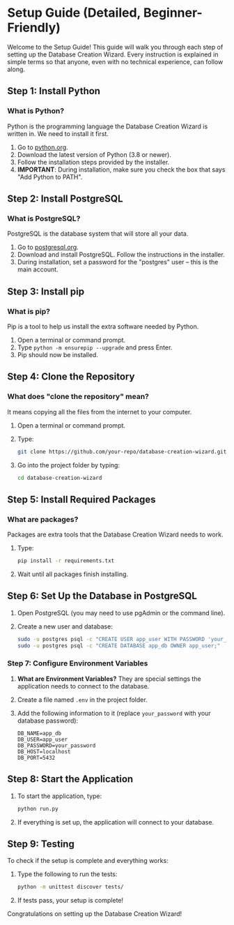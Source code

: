 
# Setup Guide (Detailed, Beginner-Friendly)

Welcome to the Setup Guide! This guide will walk you through each step of setting up the Database Creation Wizard. Every instruction is explained in simple terms so that anyone, even with no technical experience, can follow along.

## Step 1: Install Python

### What is Python?
Python is the programming language the Database Creation Wizard is written in. We need to install it first.

1. Go to [python.org](https://www.python.org/downloads/).
2. Download the latest version of Python (3.8 or newer).
3. Follow the installation steps provided by the installer.
4. **IMPORTANT**: During installation, make sure you check the box that says "Add Python to PATH".

## Step 2: Install PostgreSQL

### What is PostgreSQL?
PostgreSQL is the database system that will store all your data.

1. Go to [postgresql.org](https://www.postgresql.org/download/).
2. Download and install PostgreSQL. Follow the instructions in the installer.
3. During installation, set a password for the "postgres" user – this is the main account.

## Step 3: Install pip

### What is pip?
Pip is a tool to help us install the extra software needed by Python.

1. Open a terminal or command prompt.
2. Type `python -m ensurepip --upgrade` and press Enter.
3. Pip should now be installed.

## Step 4: Clone the Repository

### What does "clone the repository" mean?
It means copying all the files from the internet to your computer.

1. Open a terminal or command prompt.
2. Type:

    ```bash
    git clone https://github.com/your-repo/database-creation-wizard.git
    ```

3. Go into the project folder by typing:

    ```bash
    cd database-creation-wizard
    ```

## Step 5: Install Required Packages

### What are packages?
Packages are extra tools that the Database Creation Wizard needs to work.

1. Type:

    ```bash
    pip install -r requirements.txt
    ```

2. Wait until all packages finish installing.

## Step 6: Set Up the Database in PostgreSQL

1. Open PostgreSQL (you may need to use pgAdmin or the command line).
2. Create a new user and database:

    ```bash
    sudo -u postgres psql -c "CREATE USER app_user WITH PASSWORD 'your_password';"
    sudo -u postgres psql -c "CREATE DATABASE app_db OWNER app_user;"
    ```

### Step 7: Configure Environment Variables

1. **What are Environment Variables?** They are special settings the application needs to connect to the database.

2. Create a file named `.env` in the project folder.

3. Add the following information to it (replace `your_password` with your database password):

    ```
    DB_NAME=app_db
    DB_USER=app_user
    DB_PASSWORD=your_password
    DB_HOST=localhost
    DB_PORT=5432
    ```

## Step 8: Start the Application

1. To start the application, type:

    ```bash
    python run.py
    ```

2. If everything is set up, the application will connect to your database.

## Step 9: Testing

To check if the setup is complete and everything works:

1. Type the following to run the tests:

    ```bash
    python -m unittest discover tests/
    ```

2. If tests pass, your setup is complete!

Congratulations on setting up the Database Creation Wizard!
